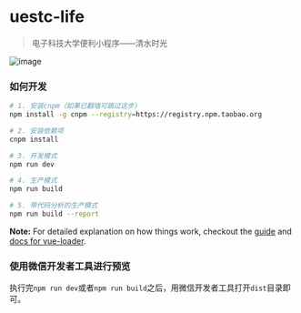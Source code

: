 # uestc-life

> 电子科技大学便利小程序——清水时光

![image](https://user-images.githubusercontent.com/16968934/63694377-e499dc80-c848-11e9-8193-4de00207f357.png)

### 如何开发

```bash
# 1. 安装cnpm（如果已翻墙可跳过这步）
npm install -g cnpm --registry=https://registry.npm.taobao.org

# 2. 安装依赖项
cnpm install

# 3. 开发模式
npm run dev

# 4. 生产模式
npm run build

# 5. 带代码分析的生产模式
npm run build --report
```

**Note:** For detailed explanation on how things work, checkout the [guide](http://vuejs-templates.github.io/webpack/) and [docs for vue-loader](http://vuejs.github.io/vue-loader).

### 使用微信开发者工具进行预览
执行完`npm run dev`或者`npm run build`之后，用微信开发者工具打开`dist`目录即可。
